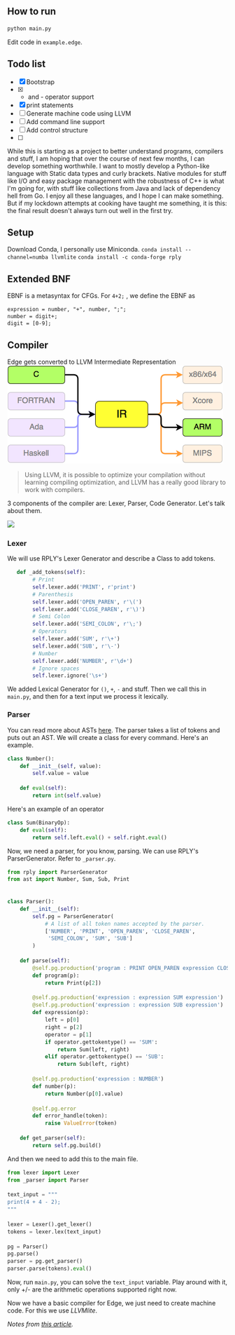 ## How to run

```python
python main.py
```
Edit code in `example.edge`.

## Todo list

- [x] Bootstrap
- [x] + and - operator support
- [x] print statements
- [ ] Generate machine code using LLVM
- [ ] Add command line support
- [ ] Add control structure
- [ ] 

While this is starting as a project to better understand programs, compilers and stuff, I am hoping that over the course of next few months, I can develop something worthwhile. I want to mostly develop a Python-like language with Static data types and curly brackets. Native modules for stuff like I/O and easy package management with the robustness of C++ is what I'm going for, with stuff like collections from Java and lack of dependency hell from Go. I enjoy all these languages, and I hope I can make something. But if my lockdown attempts at cooking have taught me something, it is this: the final result doesn't always turn out well in the first try.

## Setup
Download Conda, I personally use Miniconda. 
`conda install --channel=numba llvmlite`
`conda install -c conda-forge rply`

## Extended BNF

EBNF is a metasyntax for CFGs. For `4+2;` , we define the EBNF as 
```
expression = number, "+", number, ";";
number = digit+;
digit = [0-9];
```

## Compiler

Edge gets converted to LLVM Intermediate Representation
![](./img/compilers.png)
>Using LLVM, it is possible to optimize your compilation without learning compiling optimization, and LLVM has a really good library to work with compilers.

3 components of the compiler are: Lexer, Parser, Code Generator. Let's talk about them.

![](https://mk0tuzolorusfnc7thxk.kinstacdn.com/wp-content/uploads/2017/02/lexer-parser-center-1030x187.png)

### Lexer

We will use RPLY's Lexer Generator and describe a Class to add tokens. 

```python
   def _add_tokens(self):
        # Print
        self.lexer.add('PRINT', r'print')
        # Parenthesis
        self.lexer.add('OPEN_PAREN', r'\(')
        self.lexer.add('CLOSE_PAREN', r'\)')
        # Semi Colon
        self.lexer.add('SEMI_COLON', r'\;')
        # Operators
        self.lexer.add('SUM', r'\+')
        self.lexer.add('SUB', r'\-')
        # Number
        self.lexer.add('NUMBER', r'\d+')
        # Ignore spaces
        self.lexer.ignore('\s+')
```

We added Lexical Generator for `()`, `+`, `-` and stuff. Then we call this in `main.py`, and then for a text input we process it lexically.

### Parser

You can read more about ASTs [here](https://dev.to/abhinavmir/from-source-to-binaries-the-journey-of-a-c-program-4hlj). The parser takes a list of tokens and puts out an AST. We will create a class for every command. Here's an example.
```python
class Number():
    def __init__(self, value):
        self.value = value

    def eval(self):
        return int(self.value)
```

Here's an example of an operator

```python
class Sum(BinaryOp):
    def eval(self):
        return self.left.eval() + self.right.eval()
```

Now, we need a parser, for you know, parsing. We can use RPLY's ParserGenerator. Refer to `_parser.py`.

```python
from rply import ParserGenerator
from ast import Number, Sum, Sub, Print


class Parser():
    def __init__(self):
        self.pg = ParserGenerator(
            # A list of all token names accepted by the parser.
            ['NUMBER', 'PRINT', 'OPEN_PAREN', 'CLOSE_PAREN',
             'SEMI_COLON', 'SUM', 'SUB']
        )

    def parse(self):
        @self.pg.production('program : PRINT OPEN_PAREN expression CLOSE_PAREN SEMI_COLON')
        def program(p):
            return Print(p[2])

        @self.pg.production('expression : expression SUM expression')
        @self.pg.production('expression : expression SUB expression')
        def expression(p):
            left = p[0]
            right = p[2]
            operator = p[1]
            if operator.gettokentype() == 'SUM':
                return Sum(left, right)
            elif operator.gettokentype() == 'SUB':
                return Sub(left, right)

        @self.pg.production('expression : NUMBER')
        def number(p):
            return Number(p[0].value)

        @self.pg.error
        def error_handle(token):
            raise ValueError(token)

    def get_parser(self):
        return self.pg.build()
```

And then we need to add this to the main file.

```python
from lexer import Lexer
from _parser import Parser

text_input = """
print(4 + 4 - 2);
"""

lexer = Lexer().get_lexer()
tokens = lexer.lex(text_input)

pg = Parser()
pg.parse()
parser = pg.get_parser()
parser.parse(tokens).eval()
```
Now, run `main.py`, you can solve the `text_input` variable. Play around with it, only +/- are the arithmetic operations supported right now.

Now we have a basic compiler for Edge, we just need to create machine code. For this we use _LLVMlite_.

<i>Notes from [this article](https://blog.usejournal.com/writing-your-own-programming-language-and-compiler-with-python-a468970ae6df).</i>